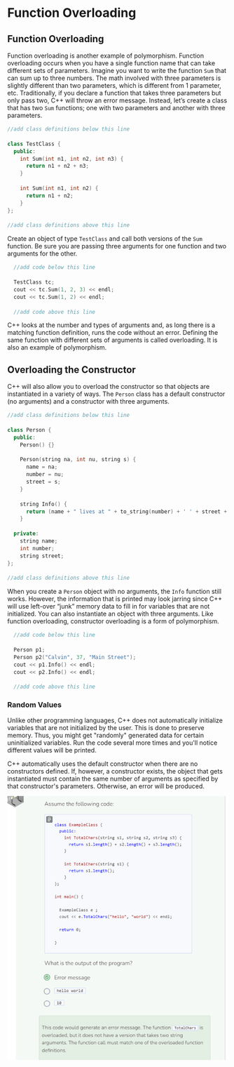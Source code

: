 # Function Overloading
## Function Overloading
Function overloading is another example of polymorphism. Function overloading occurs when you have a single function name that can take different sets of parameters. Imagine you want to write the function `Sum` that can sum up to three numbers. The math involved with three parameters is slightly different than two parameters, which is different from 1 parameter, etc. Traditionally, if you declare a function that takes three parameters but only pass two, C++ will throw an error message. Instead, let’s create a class that has two `Sum` functions; one with two parameters and another with three parameters.

```cpp
//add class definitions below this line

class TestClass {
  public:
    int Sum(int n1, int n2, int n3) {
      return n1 + n2 + n3;
    }

    int Sum(int n1, int n2) {
      return n1 + n2;
    }
};

//add class definitions above this line
```

Create an object of type `TestClass` and call both versions of the `Sum` function. Be sure you are passing three arguments for one function and two arguments for the other.

```cpp
  //add code below this line

  TestClass tc;
  cout << tc.Sum(1, 2, 3) << endl;
  cout << tc.Sum(1, 2) << endl;

  //add code above this line
```

C++ looks at the number and types of arguments and, as long there is a matching function definition, runs the code without an error. Defining the same function with different sets of arguments is called overloading. It is also an example of polymorphism.

## Overloading the Constructor
C++ will also allow you to overload the constructor so that objects are instantiated in a variety of ways. The `Person` class has a default constructor (no arguments) and a constructor with three arguments.

```cpp
//add class definitions below this line

class Person { 
  public: 
    Person() {}

    Person(string na, int nu, string s) {
      name = na;
      number = nu;
      street = s;
    }

    string Info() {
      return (name + " lives at " + to_string(number) + ' ' + street + '.');
    }
  
  private:
    string name;
    int number;
    string street;
};

//add class definitions above this line
```

When you create a `Person` object with no arguments, the `Info` function still works. However, the information that is printed may look jarring since C++ will use left-over “junk” memory data to fill in for variables that are not initialized. You can also instantiate an object with three arguments. Like function overloading, constructor overloading is a form of polymorphism.

```cpp
  //add code below this line
  
  Person p1;
  Person p2("Calvin", 37, "Main Street");
  cout << p1.Info() << endl;
  cout << p2.Info() << endl;
    
  //add code above this line
```

### Random Values
Unlike other programming languages, C++ does not automatically initialize variables that are not initialized by the user. This is done to preserve memory. Thus, you might get "randomly" generated data for certain uninitialized variables. Run the code several more times and you'll notice different values will be printed.

C++ automatically uses the default constructor when there are no constructors defined. If, however, a constructor exists, the object that gets instantiated must contain the same number of arguments as specified by that constructor's parameters. Otherwise, an error will be produced.

![Question 2](_assets/Q2.png)
